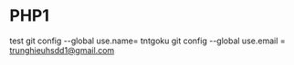 # PHP1
test
git config --global use.name= tntgoku
git config --global use.email = trunghieuhsdd1@gmail.com
